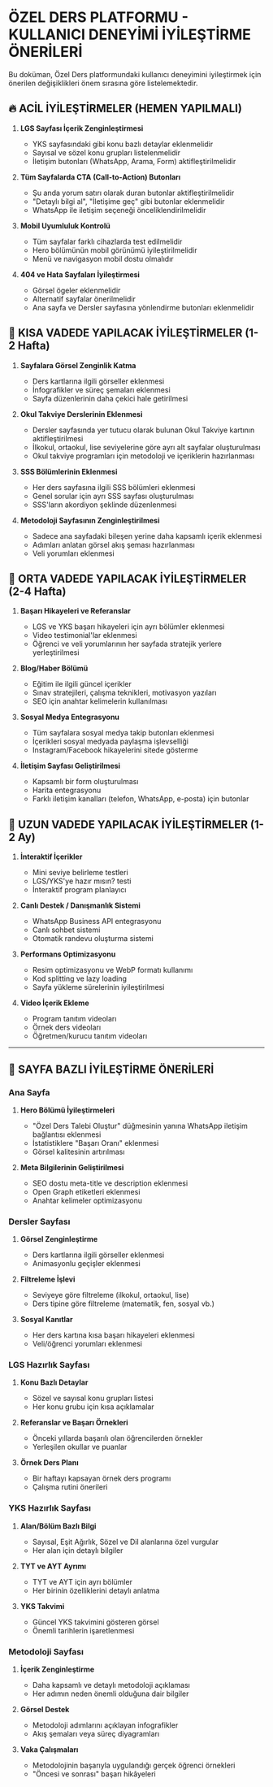 # ÖZEL DERS PLATFORMU - KULLANICI DENEYİMİ İYİLEŞTİRME ÖNERİLERİ

Bu doküman, Özel Ders platformundaki kullanıcı deneyimini iyileştirmek için önerilen değişiklikleri önem sırasına göre listelemektedir.

## 🔥 ACİL İYİLEŞTİRMELER (HEMEN YAPILMALI)

1. **LGS Sayfası İçerik Zenginleştirmesi**
   - YKS sayfasındaki gibi konu bazlı detaylar eklenmelidir
   - Sayısal ve sözel konu grupları listelenmelidir
   - İletişim butonları (WhatsApp, Arama, Form) aktifleştirilmelidir

2. **Tüm Sayfalarda CTA (Call-to-Action) Butonları**
   - Şu anda yorum satırı olarak duran butonlar aktifleştirilmelidir
   - "Detaylı bilgi al", "İletişime geç" gibi butonlar eklenmelidir
   - WhatsApp ile iletişim seçeneği önceliklendirilmelidir

3. **Mobil Uyumluluk Kontrolü**
   - Tüm sayfalar farklı cihazlarda test edilmelidir
   - Hero bölümünün mobil görünümü iyileştirilmelidir
   - Menü ve navigasyon mobil dostu olmalıdır

4. **404 ve Hata Sayfaları İyileştirmesi**
   - Görsel ögeler eklenmelidir
   - Alternatif sayfalar önerilmelidir
   - Ana sayfa ve Dersler sayfasına yönlendirme butonları eklenmelidir

## 💫 KISA VADEDE YAPILACAK İYİLEŞTİRMELER (1-2 Hafta)

1. **Sayfalara Görsel Zenginlik Katma**
   - Ders kartlarına ilgili görseller eklenmesi
   - İnfografikler ve süreç şemaları eklenmesi
   - Sayfa düzenlerinin daha çekici hale getirilmesi

2. **Okul Takviye Derslerinin Eklenmesi**
   - Dersler sayfasında yer tutucu olarak bulunan Okul Takviye kartının aktifleştirilmesi
   - İlkokul, ortaokul, lise seviyelerine göre ayrı alt sayfalar oluşturulması
   - Okul takviye programları için metodoloji ve içeriklerin hazırlanması

3. **SSS Bölümlerinin Eklenmesi**
   - Her ders sayfasına ilgili SSS bölümleri eklenmesi
   - Genel sorular için ayrı SSS sayfası oluşturulması
   - SSS'ların akordiyon şeklinde düzenlenmesi

4. **Metodoloji Sayfasının Zenginleştirilmesi**
   - Sadece ana sayfadaki bileşen yerine daha kapsamlı içerik eklenmesi
   - Adımları anlatan görsel akış şeması hazırlanması
   - Veli yorumları eklenmesi

## 🚀 ORTA VADEDE YAPILACAK İYİLEŞTİRMELER (2-4 Hafta)

1. **Başarı Hikayeleri ve Referanslar**
   - LGS ve YKS başarı hikayeleri için ayrı bölümler eklenmesi
   - Video testimonial'lar eklenmesi
   - Öğrenci ve veli yorumlarının her sayfada stratejik yerlere yerleştirilmesi

2. **Blog/Haber Bölümü**
   - Eğitim ile ilgili güncel içerikler
   - Sınav stratejileri, çalışma teknikleri, motivasyon yazıları
   - SEO için anahtar kelimelerin kullanılması

3. **Sosyal Medya Entegrasyonu**
   - Tüm sayfalara sosyal medya takip butonları eklenmesi
   - İçerikleri sosyal medyada paylaşma işlevselliği
   - Instagram/Facebook hikayelerini sitede gösterme

4. **İletişim Sayfası Geliştirilmesi**
   - Kapsamlı bir form oluşturulması
   - Harita entegrasyonu
   - Farklı iletişim kanalları (telefon, WhatsApp, e-posta) için butonlar

## 🌟 UZUN VADEDE YAPILACAK İYİLEŞTİRMELER (1-2 Ay)

1. **İnteraktif İçerikler**
   - Mini seviye belirleme testleri
   - LGS/YKS'ye hazır mısın? testi
   - İnteraktif program planlayıcı

2. **Canlı Destek / Danışmanlık Sistemi**
   - WhatsApp Business API entegrasyonu
   - Canlı sohbet sistemi
   - Otomatik randevu oluşturma sistemi

3. **Performans Optimizasyonu**
   - Resim optimizasyonu ve WebP formatı kullanımı
   - Kod splitting ve lazy loading
   - Sayfa yükleme sürelerinin iyileştirilmesi

4. **Video İçerik Ekleme**
   - Program tanıtım videoları
   - Örnek ders videoları
   - Öğretmen/kurucu tanıtım videoları

---

## 📄 SAYFA BAZLI İYİLEŞTİRME ÖNERİLERİ

### Ana Sayfa

1. **Hero Bölümü İyileştirmeleri**
   - "Özel Ders Talebi Oluştur" düğmesinin yanına WhatsApp iletişim bağlantısı eklenmesi
   - İstatistiklere "Başarı Oranı" eklenmesi
   - Görsel kalitesinin artırılması

2. **Meta Bilgilerinin Geliştirilmesi**
   - SEO dostu meta-title ve description eklenmesi
   - Open Graph etiketleri eklenmesi
   - Anahtar kelimeler optimizasyonu

### Dersler Sayfası

1. **Görsel Zenginleştirme**
   - Ders kartlarına ilgili görseller eklenmesi
   - Animasyonlu geçişler eklenmesi

2. **Filtreleme İşlevi**
   - Seviyeye göre filtreleme (ilkokul, ortaokul, lise)
   - Ders tipine göre filtreleme (matematik, fen, sosyal vb.)

3. **Sosyal Kanıtlar**
   - Her ders kartına kısa başarı hikayeleri eklenmesi
   - Veli/öğrenci yorumları eklenmesi

### LGS Hazırlık Sayfası

1. **Konu Bazlı Detaylar**
   - Sözel ve sayısal konu grupları listesi
   - Her konu grubu için kısa açıklamalar

2. **Referanslar ve Başarı Örnekleri**
   - Önceki yıllarda başarılı olan öğrencilerden örnekler
   - Yerleşilen okullar ve puanlar

3. **Örnek Ders Planı**
   - Bir haftayı kapsayan örnek ders programı
   - Çalışma rutini önerileri

### YKS Hazırlık Sayfası

1. **Alan/Bölüm Bazlı Bilgi**
   - Sayısal, Eşit Ağırlık, Sözel ve Dil alanlarına özel vurgular
   - Her alan için detaylı bilgiler

2. **TYT ve AYT Ayrımı**
   - TYT ve AYT için ayrı bölümler
   - Her birinin özelliklerini detaylı anlatma

3. **YKS Takvimi**
   - Güncel YKS takvimini gösteren görsel
   - Önemli tarihlerin işaretlenmesi

### Metodoloji Sayfası

1. **İçerik Zenginleştirme**
   - Daha kapsamlı ve detaylı metodoloji açıklaması
   - Her adımın neden önemli olduğuna dair bilgiler

2. **Görsel Destek**
   - Metodoloji adımlarını açıklayan infografikler
   - Akış şemaları veya süreç diyagramları

3. **Vaka Çalışmaları**
   - Metodolojinin başarıyla uygulandığı gerçek öğrenci örnekleri
   - "Öncesi ve sonrası" başarı hikâyeleri 